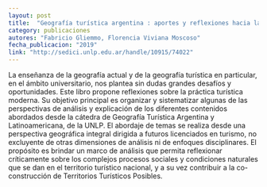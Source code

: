 ```yaml
---
layout: post
title:  "Geografía turística argentina : aportes y reflexiones hacia la construcción de territorios turísticos sostenibles"
category: publicaciones
autores: "Fabricio Gliemmo, Florencia Viviana Moscoso"
fecha_publicacion: "2019"
link: "http://sedici.unlp.edu.ar/handle/10915/74022"
---
```


La enseñanza de la geografía actual y de la geografía turística en particular, en el ámbito universitario, nos plantea sin dudas grandes desafíos y oportunidades. Este libro propone reflexiones sobre la práctica turística moderna. Su objetivo principal es organizar y sistematizar algunas de las perspectivas de análisis y explicación de los diferentes contenidos abordados desde la cátedra de Geografía Turística Argentina y Latinoamericana, de la UNLP. El abordaje de temas se realiza desde una perspectiva geográfica integral dirigida a futuros licenciados en turismo, no excluyente de otras dimensiones de análisis ni de enfoques disciplinares. El propósito es brindar un marco de análisis que permita reflexionar críticamente sobre los complejos procesos sociales y condiciones naturales que se dan en el territorio turístico nacional, y a su vez contribuir a la co-construcción de Territorios Turísticos Posibles.
